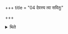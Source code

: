+++
title = "04 देवस्य त्वा सवितुः"

+++

<details><summary>थिते</summary>

देवस्य त्वा सवितुः प्रसवेऽश्विनोर्बाहुभ्यां पूष्णो हस्ताभ्यां गायत्रेण च्छन्दसा रात्रिमिष्टकामुपदधे तया देवतयाङ्गिरस्वद्ध्रुवा सीदेति सायं समिधमादधाति ४
</details>
